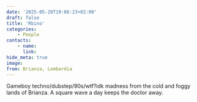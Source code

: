 ```yaml
---
date: '2025-05-20T19:06:23+02:00'
draft: false
title: 'Rbino'
categories:
    - People
contacts:
    - name: 
      link: 
hide_meta: true
image: 
from: Brianza, Lombardia
---
```

Gameboy techno/dubstep/90s/wtf?idk madness from the cold and foggy lands of Brianza. A square wave a day keeps the doctor away.